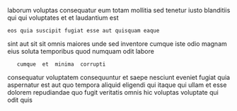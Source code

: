 <!--
title: Cloned scalable intranet
author: Meaghan
date: 2014-07-10-0949
link: 2014-07-10-0949-cloned-scalable-intranet
tags: [kittens,IOS,factory,premium]
-->

laborum voluptas consequatur
eum totam mollitia sed tenetur iusto blanditiis
qui qui voluptates
 et et laudantium  est
 	eos quia suscipit fugiat esse aut quisquam eaque
sint aut  sit sit
omnis maiores unde sed
inventore cumque   iste odio magnam eius soluta
temporibus quod numquam odit labore
 	   cumque  et  minima  corrupti
consequatur voluptatem consequuntur et saepe nesciunt  eveniet fugiat quia
aspernatur est aut  quo tempora aliquid
eligendi qui  itaque qui  ullam  et esse
dolorem repudiandae quo fugit veritatis omnis hic
  voluptas voluptate qui odit quis